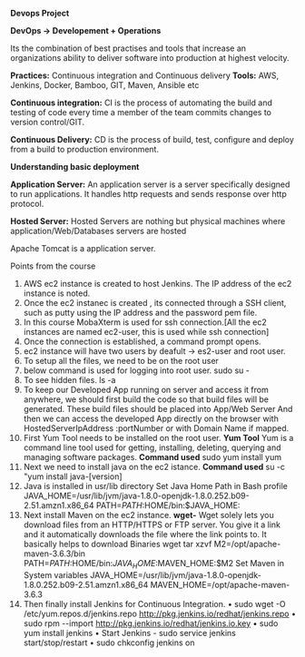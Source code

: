 **Devops Project**

**DevOps -> Developement + Operations**

Its the combination of best practises and tools that increase an organizations ability to deliver software into production at highest velocity.

**Practices:** Continuous integration and Continuous delivery
**Tools:** AWS, Jenkins, Docker, Bamboo, GIT, Maven, Ansible etc

**Continuous integration:** CI is the process of automating the build and testing of code every time a member of the team commits changes to version control/GIT.

**Continuous Delivery:** CD is the process of build, test, configure and deploy from a build to production environment.

**Understanding basic deployment**

**Application Server:** An application server is a server specifically designed to run applications.
It handles http requests and sends response over http protocol.

**Hosted Server:** Hosted Servers are nothing but physical machines where application/Web/Databases servers are hosted

Apache Tomcat is a application server.

Points from the course

1. AWS ec2 instance is created to host Jenkins. The IP address of the ec2 instance is noted.
2. Once the ec2 instanec is created , its connected through a SSH client, such as putty using the IP address and the password pem file.
3. In this course MobaXterm is used for ssh connection.[All the ec2 instances are named ec2-user, this is used while ssh connection]
4. Once the connection is established, a command prompt opens.
5. ec2 instance will have two users by deafult -> es2-user and root user.
6. To setup all the files, we need to be on the root user
7. below command is used for logging into root user.
   sudo su -
8. To see hidden files. ls -a
9. To keep our Developed App running on server and access it from anywhere, we should first build the code so that build files will be generated. These build files should be placed into App/Web Server And then we can access the developed App directly on the browser with HostedServerIpAddress :portNumber or with Domain Name if mapped.
10. First Yum Tool needs to be installed on the root user.
    **Yum Tool** Yum is a command line tool used for getting, installing, deleting, querying and managing software packages.
    **Command used** sudo yum install yum
11. Next we need to install java on the ec2 istance.
    **Command used** su -c "yum install java-[version]
12. Java is installed in usr/lib directory
    Set Java Home Path in Bash profile
    JAVA_HOME=/usr/lib/jvm/java-1.8.0-openjdk-1.8.0.252.b09-2.51.amzn1.x86_64
    PATH=$PATH:$HOME/bin:$JAVA_HOME:
13. Next install Maven on the ec2 instance.
    **wget-** Wget solely lets you download files from an HTTP/HTTPS or FTP server. You give it a link and it automatically downloads the file where the link points to. It basically helps to download Binaries
    wget <downloadlinkofMaven>
    tar xzvf <mavenfoldername>
    M2=/opt/apache-maven-3.6.3/bin
    PATH=$PATH:$HOME/bin:$JAVA_HOME:$MAVEN_HOME:$M2
    Set Maven in System variables
    JAVA_HOME=/usr/lib/jvm/java-1.8.0-openjdk-1.8.0.252.b09-2.51.amzn1.x86_64
    MAVEN_HOME=/opt/apache-maven-3.6.3
14. Then finally install Jenkins for Continuous Integration.
    • sudo wget -O /etc/yum.repos.d/jenkins.repo http://pkg.jenkins.io/redhat/jenkins.repo
    • sudo rpm --import http://pkg.jenkins.io/redhat/jenkins.io.key
    • sudo yum install jenkins
    • Start Jenkins - sudo service jenkins start/stop/restart
    • sudo chkconfig jenkins on
